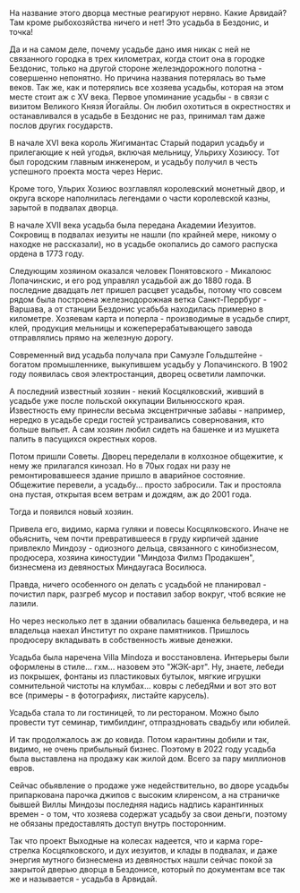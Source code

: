 На название этого дворца местные реагируют нервно. Какие Арвидай? Там кроме рыбохозяйства ничего и нет! Это усадьба в Бездонис, и точка!

Да и на самом деле, почему усадьбе дано имя никак с ней не связанного городка в трех километрах, когда стоит она в городке Бездонис, только на другой стороне железндорожного полотна - совершенно непонятно. Но причина названия потерялась во тьме веков. Так же, как и потерялись все хозяева усадьбы, которая на этом месте стоит аж с XV века. Первое упоминание усадьбы - в связи с визитом Великого Князя Йогайлы. Он любил охотиться в окрестностях и останавливался в усадьбе в Бездонис не раз, принимал там даже послов других государств.

В начале XVI века король Жигимантас Старый подарил усадьбу и прилегающие к ней угодья, включая мельницу, Ульриху Хозиюсу. Тот был городским главным инженером, и усадьбу получил в честь успешного проекта моста через Нерис.   

Кроме того, Ульрих Хозиюс возглавлял королевский монетный двор, и округа вскоре наполнилась легендами о части королевской казны, зарытой в подвалах дворца. 

В начале XVII века усадьба была передана Академии Иезуитов. Сокровищ в подвалах иезуиты не нашли (по крайней мере, никому о находке не рассказали), но в усадьбе окопались до самого распуска ордена в 1773 году.

Следующим хозяином оказался человек  Понятовского - Микалоюс Лопачинскис, и его род управлял усадьбой аж до 1880 года. В последние двадцать лет пришел расцвет усадьбы, потому что совсем рядом была построена железнодорожная ветка Санкт-Перрбург - Варшава, а от станции Бездонис усабьба находилась примерно в километре. Хозяевам карта и поперла - производимые в усадьбе спирт, клей, продукция мельницы и кожеперерабатывающего завода отправлялись прямо на железную дорогу.

Современный вид усадьба получала при Самуэле Гольдштейне -  богатом промышленнике, выкупившем усадьбу у Лопачинского. В 1902 году появилась своя электростанция, дворец осветили лампочки.

А последний известный хозяин - некий Косцялковский, живший в усадьбе уже после польской оккупации Вильнюсского края. Известность ему принесли весьма эксцентричные забавы - например, нередко в усадьбе среди гостей устраивались совернования, кто больше выпьет. А сам хозяин любил сидеть на башенке и из мушкета палить в пасущихся окрестных коров.

Потом пришли Советы. Дворец переделали в колхозное общежитие, к нему же прилагался кинозал. Но в 70ых годах ни разу не ремонтировавшееся здание пришло в аварийное состояние. Общежитие перевели, а усадьбу... просто забросили. Так и простояла она пустая, открытая всем ветрам и дождям, аж до 2001 года.

Тогда и появился новый хозяин.

Привела его, видимо, карма гуляки и повесы Косцялковского. Иначе не обьяснить, чем почти превратившееся в груду кирпичей здание привлекло Миндозу - одиозного дельца, связанного с кинобизнесом, продюсера, хозяина киностудии "Миндоза Филмз Продакшен", бизнесмена из девяностых Миндаугаса Восилюса.

Правда, ничего особенного он делать с усадьбой не планировал - почистил парк, разгреб мусор и поставил забор вокруг, чтоб всякие не лазили.

Но через несколько лет в здании обвалилась башенка бельведера, и на владельца наехал Институт по охране памятников. Пришлось продюсеру вкладывать в собственность живые денежки. 

Усадьба была наречена Villa Mindoza и восстановлена. Интерьеры были оформлены в стиле... гхм... назовем это "ЖЭК-арт". Ну, знаете, лебеди из покрышек, фонтаны из пластиковых бутылок, мягкие игрушки сомнительной чистоты на клумбах...   ковры с лебедЯми и вот это вот все (примеры - в фотографиях, листайте карусель).

Усадьба стала то ли гостиницей, то ли рестораном. Можно было провести тут семинар, тимбилдинг, отпраздновать свадьбу или юбилей. 

И так продолжалось аж до ковида. Потом карантины добили и так, видимо, не очень прибыльный бизнес. Поэтому в 2022 году усадьба была выставлена на продажу как жилой дом. Всего за пару миллионов евров. 

Сейчас обьявление о продаже уже недействительно, во дворе усадьбы припаркована парочка джипов с высоким клиренсом, а на страничке бывшей Виллы Миндозы последняя надись надпись карантинных времен - о том, что хозяева содержат усадьбу за свои деньги, поэтому не обязаны предоставлять доступ внутрь посторонним.

Так что проект Выходные на колесах надеется, что и карма горе-стрелка Косцялковского, и дух иезуитов, и клады в подвалах, и даже энергия мутного бизнесмена из девяностых нашли сейчас покой за закрытой дверью дворца в Бездонисе, который по документам все так же и называется - усадьба в Арвидай.

